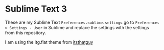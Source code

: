 Sublime Text 3
==============

These are my Sublime Text `Preferences.sublime.settings` go to `Preferences > Settings - User` in Sublime and replace the settings with the settings from this repository.

I am using the itg.flat theme from [itsthatguy](https://github.com/itsthatguy/theme-itg-flat)

